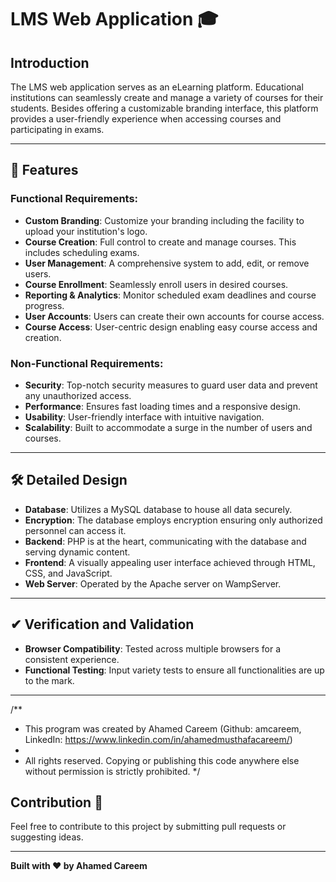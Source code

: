 # LMS Web Application 🎓

## Introduction
The LMS web application serves as an eLearning platform. Educational institutions can seamlessly create and manage a variety of courses for their students. Besides offering a customizable branding interface, this platform provides a user-friendly experience when accessing courses and participating in exams.

---

## 🚀 Features

### Functional Requirements:
- **Custom Branding**: Customize your branding including the facility to upload your institution's logo.
- **Course Creation**: Full control to create and manage courses. This includes scheduling exams.
- **User Management**: A comprehensive system to add, edit, or remove users.
- **Course Enrollment**: Seamlessly enroll users in desired courses.
- **Reporting & Analytics**: Monitor scheduled exam deadlines and course progress.
- **User Accounts**: Users can create their own accounts for course access.
- **Course Access**: User-centric design enabling easy course access and creation.

### Non-Functional Requirements:
- **Security**: Top-notch security measures to guard user data and prevent any unauthorized access.
- **Performance**: Ensures fast loading times and a responsive design.
- **Usability**: User-friendly interface with intuitive navigation.
- **Scalability**: Built to accommodate a surge in the number of users and courses.

---

## 🛠 Detailed Design
- **Database**: Utilizes a MySQL database to house all data securely.
- **Encryption**: The database employs encryption ensuring only authorized personnel can access it.
- **Backend**: PHP is at the heart, communicating with the database and serving dynamic content.
- **Frontend**: A visually appealing user interface achieved through HTML, CSS, and JavaScript.
- **Web Server**: Operated by the Apache server on WampServer.

---

## ✔ Verification and Validation
- **Browser Compatibility**: Tested across multiple browsers for a consistent experience.
- **Functional Testing**: Input variety tests to ensure all functionalities are up to the mark.

---
/**
 * This program was created by Ahamed Careem (Github: amcareem, LinkedIn: https://www.linkedin.com/in/ahamedmusthafacareem/)
 *
 * All rights reserved. Copying or publishing this code anywhere else without permission is strictly prohibited.
 */
## Contribution 🤝
Feel free to contribute to this project by submitting pull requests or suggesting ideas.

---

**Built with ❤️ by Ahamed Careem**
